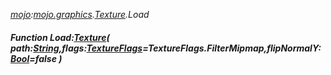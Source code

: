 _[mojo](../../modules/mojo/mojo-module.md):[mojo.graphics](../../modules/mojo/mojo-graphics.md).[Texture](../../modules/mojo/mojo-graphics-texture.md).Load_
##### Function Load:[Texture](../../modules/mojo/mojo-graphics-texture.md)( path:[String](../../modules/wonkey/wonkey-types-string.md),flags:[TextureFlags](../../modules/mojo/mojo-graphics-textureflags.md)=TextureFlags.FilterMipmap,flipNormalY:[Bool](../../modules/wonkey/wonkey-types-bool.md)=false )
